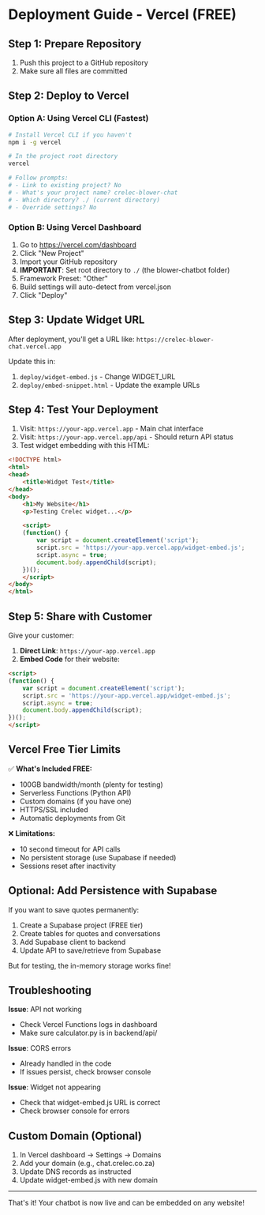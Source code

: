 # Deployment Guide - Vercel (FREE)

## Step 1: Prepare Repository

1. Push this project to a GitHub repository
2. Make sure all files are committed

## Step 2: Deploy to Vercel

### Option A: Using Vercel CLI (Fastest)

```bash
# Install Vercel CLI if you haven't
npm i -g vercel

# In the project root directory
vercel

# Follow prompts:
# - Link to existing project? No
# - What's your project name? crelec-blower-chat
# - Which directory? ./ (current directory)
# - Override settings? No
```

### Option B: Using Vercel Dashboard

1. Go to https://vercel.com/dashboard
2. Click "New Project"
3. Import your GitHub repository
4. **IMPORTANT**: Set root directory to `./` (the blower-chatbot folder)
5. Framework Preset: "Other"
6. Build settings will auto-detect from vercel.json
7. Click "Deploy"

## Step 3: Update Widget URL

After deployment, you'll get a URL like: `https://crelec-blower-chat.vercel.app`

Update this in:
1. `deploy/widget-embed.js` - Change WIDGET_URL
2. `deploy/embed-snippet.html` - Update the example URLs

## Step 4: Test Your Deployment

1. Visit: `https://your-app.vercel.app` - Main chat interface
2. Visit: `https://your-app.vercel.app/api` - Should return API status
3. Test widget embedding with this HTML:

```html
<!DOCTYPE html>
<html>
<head>
    <title>Widget Test</title>
</head>
<body>
    <h1>My Website</h1>
    <p>Testing Crelec widget...</p>

    <script>
    (function() {
        var script = document.createElement('script');
        script.src = 'https://your-app.vercel.app/widget-embed.js';
        script.async = true;
        document.body.appendChild(script);
    })();
    </script>
</body>
</html>
```

## Step 5: Share with Customer

Give your customer:
1. **Direct Link**: `https://your-app.vercel.app`
2. **Embed Code** for their website:

```html
<script>
(function() {
    var script = document.createElement('script');
    script.src = 'https://your-app.vercel.app/widget-embed.js';
    script.async = true;
    document.body.appendChild(script);
})();
</script>
```

## Vercel Free Tier Limits

✅ **What's Included FREE:**
- 100GB bandwidth/month (plenty for testing)
- Serverless Functions (Python API)
- Custom domains (if you have one)
- HTTPS/SSL included
- Automatic deployments from Git

❌ **Limitations:**
- 10 second timeout for API calls
- No persistent storage (use Supabase if needed)
- Sessions reset after inactivity

## Optional: Add Persistence with Supabase

If you want to save quotes permanently:

1. Create a Supabase project (FREE tier)
2. Create tables for quotes and conversations
3. Add Supabase client to backend
4. Update API to save/retrieve from Supabase

But for testing, the in-memory storage works fine!

## Troubleshooting

**Issue**: API not working
- Check Vercel Functions logs in dashboard
- Make sure calculator.py is in backend/api/

**Issue**: CORS errors
- Already handled in the code
- If issues persist, check browser console

**Issue**: Widget not appearing
- Check that widget-embed.js URL is correct
- Check browser console for errors

## Custom Domain (Optional)

1. In Vercel dashboard → Settings → Domains
2. Add your domain (e.g., chat.crelec.co.za)
3. Update DNS records as instructed
4. Update widget-embed.js with new domain

---

That's it! Your chatbot is now live and can be embedded on any website!
